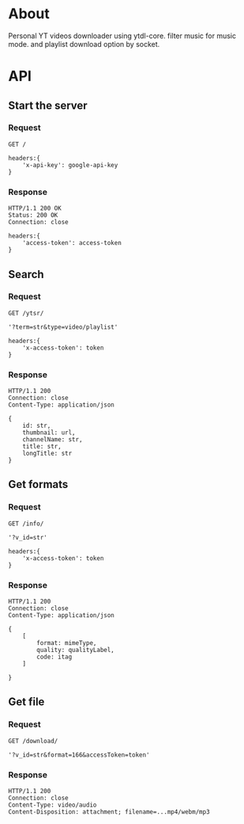 # About 
Personal YT videos downloader
using ytdl-core.
filter music for music mode.
and playlist download option by socket.

# API

## Start the server

### Request

`GET /`

    headers:{
        'x-api-key': google-api-key
    }

### Response

    HTTP/1.1 200 OK
    Status: 200 OK
    Connection: close

    headers:{
        'access-token': access-token
    }

## Search 

### Request

`GET /ytsr/`

    '?term=str&type=video/playlist'

    headers:{
        'x-access-token': token
    }

### Response

    HTTP/1.1 200
    Connection: close
    Content-Type: application/json

    { 
        id: str,
        thumbnail: url,
        channelName: str,
        title: str, 
        longTitle: str
    }

## Get formats 

### Request

`GET /info/`

    '?v_id=str'

    headers:{
        'x-access-token': token
    }

### Response

    HTTP/1.1 200
    Connection: close
    Content-Type: application/json

    { 
        [
            format: mimeType,
            quality: qualityLabel,
            code: itag 
        ]
      
    }

## Get file

### Request

`GET /download/`

    '?v_id=str&format=166&accessToken=token'

### Response

    HTTP/1.1 200
    Connection: close
    Content-Type: video/audio
    Content-Disposition: attachment; filename=...mp4/webm/mp3
